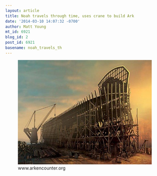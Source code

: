 ```yaml
---
layout: article
title: Noah travels through time, uses crane to build Ark
date: '2014-03-10 14:07:32 -0700'
author: Matt Young
mt_id: 6921
blog_id: 2
post_id: 6921
basename: noah_travels_th
---
```

<figure>
<img src="/uploads/2014/NoahTimeTravel.jpg" alt="NoahTimeTravel.jpg" width="600" height="332" />
<figcaption markdown="span">
www.arkencounter.org

</figcaption>
</figure>
